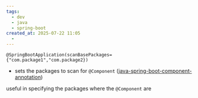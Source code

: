 ```yaml
---
tags:
  - dev
  - java
  - spring-boot
created_at: 2025-07-22 11:05
  - 
---
```

```
@SpringBootApplication(scanBasePackages={"com.package1","com.package2})
```
- sets the packages to scan for `@Component` ([java-spring-boot-component-annotation](java-spring-boot-component-annotation.md))

useful in specifying the packages where the `@Component` are